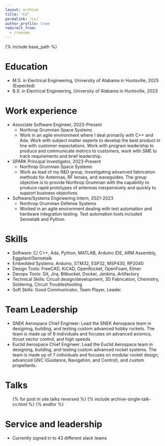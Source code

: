 ```yaml
---
layout: archive
title: "CV"
permalink: /cv/
author_profile: true
redirect_from:
  - /resume
---
```


{% include base_path %}

Education
======
* M.S. in Electrical Engineering, University of Alabama in Huntsville, 2025 (Expected)
* B.S. in Electrical Engineering, University of Alabama in Huntsville, 2023

Work experience
======
* Associate Software Engineer, 2023-Present
  * Northrop Grumman Space Systems
  * Work in an agile environment where I deal primarily with C++ and Ada. Work with subject matter experts to develop the best product in line with customer expectations. Work with program leadership to produce and communicate metrics to customers, work with SME to track requirements and brief leadership.
* SPARK Principal Investigator, 2023-Present
  * Northrop Grumman Space Systems
  * Work as lead of my R&D group, investigating advanced fabrication methods for Antennas, RF lenses, and waveguides. The group objective is to provide Northrop Grumman with the capability to produce rapid prototypes of antennas inexpensively and quickly to support business objectives.
* Software/Systems Engineering Intern, 2021-2023
  * Northrop Grumman Defense Systems
  * Worked in an agile environment dealing with test automation and hardware integration testing. Test automation tools included Sensetalk and Python.
  
Skills
======
* Software: C/ C++, Ada, Python, MATLAB, Arduino IDE, ARM Assembly, Eggplant/Sensetalk
* Embedded Systems: Arduino, STM32, ESP32, MSP430, RP2040
* Design Tools: FreeCAD, KiCAD, OpenRocket, OpenFoam, Elmer
* Devops Tools: Git, Jira, Bitbucket, Docker, Jenkins, Artifactory
* Technical Skills: Circuit design/development, 3D Fabrication, Chemistry, Soldering, Circuit Troubleshooting
* Soft Skills: Good Communicator, Team Player, Leader

Team Leadership
======
* SNEK Aerospace Chief Engineer: Lead the SNEK Aerospace team in designing, building, and testing custom advanced hobby rockets. The team is made up of 8 individuals and focuses on advanced avionics, thrust vector control, and high speeds.
* Euclid Aerospace Chief Engineer: Lead the Euclid Aerospace team in designing, building, and testing custom advanced rocket systems. The team is made up of 7 individuals and focuses on modular rocket design, advanced GNC (Guidance, Navigation, and Control), and custom propellants.
  
Talks
======
  <ul>{% for post in site.talks reversed %}
    {% include archive-single-talk-cv.html  %}
  {% endfor %}</ul>
  
Service and leadership
======
* Currently signed in to 43 different slack teams
